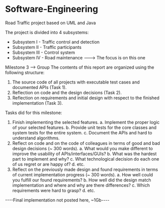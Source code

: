 # Software-Engineering
Road Traffic project based on UML and Java



The project is divided into 4 subsystems:
- Subsystem I - Traffic control and detection
- Subsystem II - Traffic participants
- Subsystem III - Control system
- Subsystem IV - Road maintenance   --->  The focus is on this one

Milestone 3 --> Group
The contents of this report are organized using the following structure:
1. The source code of all projects with executable test cases and documented APIs (Task
1).
2. Reflection on code and the design decisions (Task 2).
3. Reflection on requirements and initial design with respect to the finished
implementation (Task 3).


Tasks did for this milestone:
1. Finish implementing the selected features.
a. Implement the proper logic of your selected features.
b. Provide unit tests for the core classes and system tests for the entire system.
c. Document the APIs and hard to understand algorithms.
2. Reflect on code and on the code of colleagues in terms of good and bad
design decisions (~ 300 words).
a. What would you make different to improve the usability of
APIs/interfaces/GUIs?
b. What was the hardest part to implement and why?
c. What technological decision do each one of us regret or are happy of?
d. etc.
3. Reflect on the previously made design and found requirements in terms of current
implementation progress (~ 300 words).
a. How well could you fulfill our found requirements?
b. How well did the design match implementation and where and why are
there differences?
c. Which requirements were hard to grasp?
d. etc.


----Final implementation not posted here, ~1Gb----
